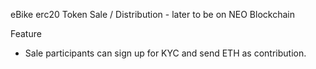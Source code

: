 eBike erc20 Token Sale / Distribution - later to be on NEO Blockchain

Feature
- Sale participants can sign up for KYC and send ETH as contribution.

